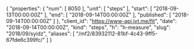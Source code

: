 {
  "properties": {
    "num": [
      8050
    ],
    "unit": [
      "steps"
    ],
    "start": [
      "2018-09-13T00:00:00Z"
    ],
    "end": [
      "2018-09-14T00:00:00Z"
    ],
    "published": [
      "2018-09-14T00:00:00Z"
    ]
  },
  "client_id": "https://www-api.jvt.me/fit",
  "date": "2018-09-14T00:00:00Z",
  "kind": "steps",
  "h": "h-measure",
  "slug": "2018/09/syidz",
  "aliases": [
    "/mf2/83932112-81bf-4c43-9ff5-67fde6c399fc/"
  ]
}
